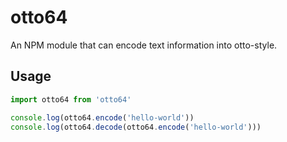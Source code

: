 # otto64
An NPM module that can encode text information into otto-style.

## Usage

```js
import otto64 from 'otto64'

console.log(otto64.encode('hello-world'))
console.log(otto64.decode(otto64.encode('hello-world')))
```
